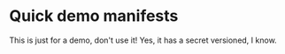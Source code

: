 # Quick demo manifests

This is just for a demo, don't use it!
Yes, it has a secret versioned, I know.
